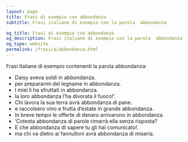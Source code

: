 ```yaml
---
layout: page
title: Frasi di esempio con abbondanza 
subtitle: Frasi italiane di esempio con la parola  abbondanza

og_title: Frasi di esempio con abbondanza 
og_description: Frasi italiane di esempio con la parola  abbondanza
og_type: website
permalink: /frasi/a/abbondanza.html
---
```


Frasi italiane di esempio contenenti la parola abbondanza:


- Daisy aveva soldi in abbondanza.
- per prepararmi del legname in abbondanza.
- I miei li ha sfruttati in abbondanza.
- la loro abbondanza l’ha divorata il fuoco!’.
- Chi lavora la sua terra avrà abbondanza di pane.
- e raccolsero vino e frutta d’estate in grande abbondanza.
- In breve tempo le offerte di denaro arrivarono in abbondanza.
- ‘Cotesta abbondanza di parole rimarrà ella senza risposta?
- E che abbondanza di sapere tu gli hai comunicato!.
- ma chi va dietro ai fannulloni avrà abbondanza di miseria.
